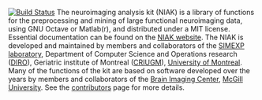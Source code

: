 [![Build Status](https://travis-ci.org/SIMEXP/niak.svg?branch=travis)](https://travis-ci.org/SIMEXP/niak)
The neuroimaging analysis kit (NIAK) is a library of functions for the preprocessing and mining of large functional neuroimaging data, using GNU Octave or Matlab(r), and distributed under a MIT license. Essential documentation can be found on the [NIAK website](http://www.nitrc.org/projects/niak). The NIAK is developed and maintained by members and collaborators of the [SIMEXP laboratory](simexp-lab.org), Department of Computer Science and Operations research ([DIRO](http://en.diro.umontreal.ca/home/)), Geriatric institute of Montreal ([CRIUGM](http://www.criugm.qc.ca/)), [University of Montreal](http://www.umontreal.ca/english/). Many of the functions of the kit are based on software developed over the years by members and collaborators of the [Brain Imaging Center](http://www.bic.mni.mcgill.ca/), [McGill University](http://www.mcgill.ca/). See the [contributors](https://github.com/SIMEXP/niak/wiki/NIAK-contributors) page for more details.


